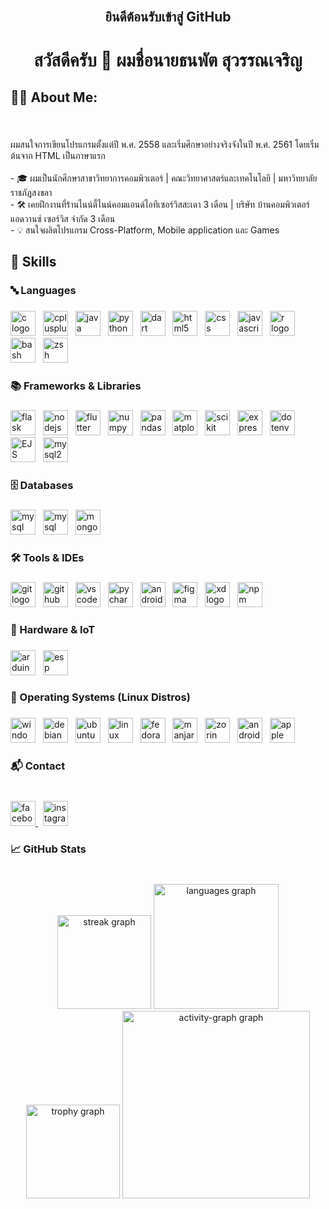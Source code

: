 <br clear="both">

<h2 align="center">ยินดีต้อนรับเข้าสู่ GitHub</h2>

###

<h1 align="center">สวัสดีครับ 👋 ผมชื่อนายธนพัต สุวรรณเจริญ</h1>

###

<h2 align="left">🧑‍💻 About Me:</h2>

###

<br clear="both">

<p align="left">ผมสนใจการเขียนโปรแกรมตั้งแต่ปี พ.ศ. 2558 และเริ่มศึกษาอย่างจริงจังในปี พ.ศ. 2561 โดยเริ่มต้นจาก HTML เป็นภาษาแรก<br><br>- 🎓 ผมเป็นนักศึกษาสาขาวิทยาการคอมพิวเตอร์ | คณะวิทยาศาสตร์และเทคโนโลยี | มหาวิทยาลัยราชภัฎสงขลา  <br>- 🛠️ เคยฝึกงานที่ร้านไนน์ตี้ไนน์คอมแอนด์ไอทีเซอร์วิสสะเดา 3 เดือน | บริษัท บ้านคอมพิวเตอร์ แอดวานซ์ เซอร์วิส จำกัด 3 เดือน<br>- 💡 สนใจผลิตโปรแกรม Cross-Platform, Mobile application และ Games</p>

###

<h2 align="left">🚀 Skills</h2>

###

<h3 align="left">🔤 Languages</h3>

###

<div align="left">
  <img src="https://img.shields.io/badge/C-A8B9CC?logo=c&logoColor=white&style=for-the-badge" height="40" alt="c logo"  />
  <img width="4" />
  <img src="https://img.shields.io/badge/C++-00599C?logo=cplusplus&logoColor=white&style=for-the-badge" height="40" alt="cplusplus logo"  />
  <img width="4" />
  <img src="https://img.shields.io/badge/Java-007396?logo=java&logoColor=white&style=for-the-badge" height="40" alt="java logo"  />
  <img width="4" />
  <img src="https://img.shields.io/badge/Python-3776AB?logo=python&logoColor=white&style=for-the-badge" height="40" alt="python logo"  />
  <img width="4" />
  <img src="https://img.shields.io/badge/Dart-0175C2?logo=dart&logoColor=white&style=for-the-badge" height="40" alt="dart logo"  />
  <img width="4" />
  <img src="https://img.shields.io/badge/HTML5-E34F26?logo=html5&logoColor=white&style=for-the-badge" height="40" alt="html5 logo"  />
  <img width="4" />
  <img src="https://img.shields.io/badge/CSS-1572B6?logo=css&logoColor=white&style=for-the-badge" height="40" alt="css logo"  />
  <img width="4" />
  <img src="https://img.shields.io/badge/JavaScript-F7DF1E?logo=javascript&logoColor=white&style=for-the-badge" height="40" alt="javascript logo"  />
  <img width="4" />
  <img src="https://img.shields.io/badge/R-276DC3?logo=r&logoColor=white&style=for-the-badge" height="40" alt="r logo"  />
  <img width="4" />
  <img src="https://img.shields.io/badge/Bash-4EAA25?logo=gnu-bash&logoColor=white&style=for-the-badge" height="40" alt="bash logo"  />
  <img width="4" />
  <img src="https://img.shields.io/badge/Zsh-000000?logo=zsh&logoColor=white&style=for-the-badge" height="40" alt="zsh logo"  />
</div>

###

<h3 align="left">📚 Frameworks & Libraries</h3>

###

<div align="left">
  <img src="https://img.shields.io/badge/Flask-000000?logo=flask&logoColor=white&style=for-the-badge" height="40" alt="flask logo"  />
  <img width="4" />
  <img src="https://img.shields.io/badge/Node.js-339933?logo=nodedotjs&logoColor=white&style=for-the-badge" height="40" alt="nodejs logo"  />
  <img width="4" />
  <img src="https://img.shields.io/badge/Flutter-02569B?logo=flutter&logoColor=white&style=for-the-badge" height="40" alt="flutter logo"  />
  <img width="4" />
  <img src="https://img.shields.io/badge/NumPy-013243?logo=numpy&logoColor=white&style=for-the-badge" height="40" alt="numpy logo"  />
  <img width="4" />
  <img src="https://img.shields.io/badge/pandas-150458?logo=pandas&logoColor=white&style=for-the-badge" height="40" alt="pandas logo"  />
  <img width="4" />
  <img src="https://img.shields.io/badge/Matplotlib-11557C?logo=matplotlib&logoColor=white&logoColor=white&style=for-the-badge" height="40" alt="matplotlib logo"  />
  <img width="4" />
  <img src="https://img.shields.io/badge/scikit--learn-F7931E?logo=scikitlearn&logoColor=white&logoColor=white&style=for-the-badge" height="40" alt="scikit learn logo"  />
  <img width="4" />
  <img src="https://img.shields.io/badge/Express-000000?logo=express&logoColor=white&style=for-the-badge" height="40" alt="express logo"  />
  <img width="4" />
  <img src="https://img.shields.io/badge/dotenv-000000?logo=dotenv&logoColor=white&style=for-the-badge" height="40" alt="dotenv logo"  />
  <img width="4" />
  <img src="https://img.shields.io/badge/EJS-B4CA65?logo=javascript&logoColor=while&style=for-the-badge" height="40" alt="EJS logo"  />
  <img width="4" />
  <img src="https://img.shields.io/badge/mysql2-4479A1?logo=mysql&logoColor=white&style=for-the-badge" height="40" alt="mysql2 logo"  />
</div>

###

<h3 align="left">🗄️ Databases</h3>

###

<div align="left">
  <img src="https://img.shields.io/badge/SQL-336791?logo=postgresql&logoColor=white&style=for-the-badge" height="40" alt="mysql logo"  />
  <img width="4" />
  <img src="https://img.shields.io/badge/MySQL-4479A1?logo=mysql&logoColor=white&style=for-the-badge" height="40" alt="mysql logo"  />
  <img width="4" />
  <img src="https://img.shields.io/badge/MongoDB-47A248?logo=mongodb&logoColor=white&style=for-the-badge" height="40" alt="mongodb logo"  />
</div>

###

<h3 align="left">🛠️ Tools & IDEs</h3>

###

<div align="left">
  <img src="https://img.shields.io/badge/Git-F05032?logo=git&logoColor=white&style=for-the-badge" height="40" alt="git logo"  />
  <img width="4" />
  <img src="https://img.shields.io/badge/GitHub-181717?logo=github&logoColor=white&style=for-the-badge" height="40" alt="github logo"  />
  <img width="4" />
  <img src="https://img.shields.io/badge/Visual Studio Code-007ACC?logo=visualstudiocode&logoColor=white&style=for-the-badge" height="40" alt="vscode logo"  />
  <img width="4" />
  <img src="https://img.shields.io/badge/PyCharm-000000?logo=pycharm&logoColor=white&style=for-the-badge" height="40" alt="pycharm logo"  />
  <img width="4" />
  <img src="https://img.shields.io/badge/Android Studio-3DDC84?logo=androidstudio&logoColor=white&style=for-the-badge" height="40" alt="androidstudio logo"  />
  <img width="4" />
  <img src="https://img.shields.io/badge/Figma-F24E1E?logo=figma&logoColor=white&style=for-the-badge" height="40" alt="figma logo"  />
  <img width="4" />
  <img src="https://img.shields.io/badge/Adobe XD-FF61F6?logo=adobexd&logoColor=white&style=for-the-badge" height="40" alt="xd logo"  />
  <img width="4" />
  <img src="https://img.shields.io/badge/npm-CB3837?logo=npm&logoColor=white&style=for-the-badge" height="40" alt="npm logo"  />
</div>

###

<h3 align="left">🔌 Hardware & IoT</h3>

###

<div align="left">
  <img src="https://img.shields.io/badge/Arduino-00979D?logo=arduino&logoColor=white&style=for-the-badge" height="40" alt="arduino logo"  />
  <img width="4" />
  <img src="https://img.shields.io/badge/ESP32-3DDC84?logo=esp32&logoColor=white&style=for-the-badge" height="40" alt="esp logo"  />
</div>

###

<h3 align="left">🐧 Operating Systems (Linux Distros)</h3>

###

<div align="left">
  <img src="https://img.shields.io/badge/Windows-0078D6?logo=windows&logoColor=white&style=for-the-badge" height="40" alt="windows8 logo"  />
  <img width="4" />
  <img src="https://img.shields.io/badge/Debian-A81D33?logo=debian&logoColor=white&style=for-the-badge" height="40" alt="debian logo"  />
  <img width="4" />
  <img src="https://img.shields.io/badge/Ubuntu-E95420?logo=ubuntu&logoColor=white&style=for-the-badge" height="40" alt="ubuntu logo"  />
  <img width="4" />
  <img src="https://img.shields.io/badge/Linux%20Mint-87CF3E?logo=linuxmint&logoColor=white&style=for-the-badge" height="40" alt="linux mint logo"  />
  <img width="4" />
  <img src="https://img.shields.io/badge/Fedora-51A2DA?logo=fedora&logoColor=white&style=for-the-badge" height="40" alt="fedora logo"  />
  <img width="4" />
  <img src="https://img.shields.io/badge/Manjaro-35BF5C?logo=manjaro&logoColor=white&style=for-the-badge" height="40" alt="manjaro logo"  />
  <img width="4" />
  <img src="https://img.shields.io/badge/Zorin%20OS-0CC1F3?logo=zorin&logoColor=white&style=for-the-badge" height="40" alt="zorin logo"  />
  <img width="4" />
  <img src="https://img.shields.io/badge/Android-3DDC84?logo=android&logoColor=white&style=for-the-badge" height="40" alt="android logo"  />
  <img width="4" />
  <img src="https://img.shields.io/badge/Apple-000000?logo=apple&logoColor=white&style=for-the-badge" height="40" alt="apple logo"  />
</div>

###

<h3 align="left">📬 Contact</h3>

###

<br clear="both">

<div align="left">
  <a href="https://www.facebook.com/earg0728" target="_blank">
    <img src="https://img.shields.io/static/v1?message=Facebook&logo=facebook&label=&color=1877F2&logoColor=white&labelColor=&style=for-the-badge" height="40" alt="facebook logo"  />
  </a>
  <img width="4" />
  <a href="https://www.instagram.com/james._.su/" target="_blank">
    <img src="https://img.shields.io/static/v1?message=Instagram&logo=instagram&label=&color=E4405F&logoColor=white&labelColor=&style=for-the-badge" height="40" alt="instagram logo"  />
  </a>
</div>

###

<h3 align="left">📈 GitHub Stats</h3>

###

<br clear="both">

<div align="center">
  <img src="https://streak-stats.demolab.com?user=james28dev&locale=en&mode=weekly&theme=tokyonight&hide_border=true&border_radius=5&date_format=j/n%5B/Y%5D&order=3" height="150" alt="streak graph"  />
  <img src="https://github-readme-stats.vercel.app/api/top-langs?username=james28dev&locale=en&hide_title=true&layout=compact&card_width=320&langs_count=20&theme=tokyonight&hide_border=true&order=2" height="200" alt="languages graph"  />
  <img src="https://github-profile-trophy.vercel.app?username=james28dev&theme=tokyonight&column=-1&row=1&margin-w=8&margin-h=8&no-bg=false&no-frame=true&order=4" height="150" alt="trophy graph"  />
  <img src="https://github-readme-activity-graph.vercel.app/graph?username=james28dev&radius=16&theme=tokyo-night&area=true&order=5&hide_border=true&hide_title=true" height="300" alt="activity-graph graph"  />
</div>

###

